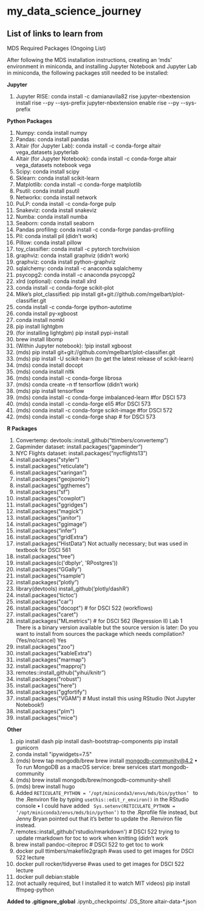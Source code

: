 # my_data_science_journey
## List of links to learn from


MDS Required Packages (Ongoing List)

After following the MDS installation instructions, creating an ‘mds’ environment in miniconda, and installing Jupyter Notebook and Jupyter Lab in miniconda, the following packages still needed to be installed:

**Jupyter**
1.	Jupyter RISE:
    conda install -c damianavila82 rise
    jupyter-nbextension install rise --py --sys-prefix
    jupyter-nbextension enable rise --py --sys-prefix

**Python Packages**
1.	Numpy: conda install numpy
2.	Pandas: conda install pandas
3.	Altair (for Jupyter Lab): conda install -c conda-forge altair vega_datasets jupyterlab
4.	Altair (for Jupyter Notebook): conda install -c conda-forge altair vega_datasets notebook vega
5.	Scipy: conda install scipy
6.	Sklearn: conda install scikit-learn
7.	Matplotlib: conda install -c conda-forge matplotlib
8.	Psutil: conda install psutil
9.	Networkx: conda install network
10.	PuLP: conda install -c conda-forge pulp
11.	Snakeviz: conda install snakeviz
12.	Numba: conda install numba
13.	Seaborn: conda install seaborn
14.	Pandas profiling: conda install -c conda-forge pandas-profiling
15.	Pil: conda install pil (didn’t work)
16.	Pillow: conda install pillow
17.	toy_classifier: conda install -c pytorch torchvision
18.	graphviz: conda install graphviz (didn’t work)
19.	graphviz: conda install python-graphviz
20.	sqlalchemy: conda install -c anaconda sqlalchemy
21.	psycopg2: conda install -c anaconda psycopg2
22.	xlrd (optional): conda install xlrd 
23.	conda install -c conda-forge scikit-plot
24.	Mike’s plot_classified: pip install git+git://github.com/mgelbart/plot-classifier.git
25.	conda install -c conda-forge ipython-autotime
26.	conda install py-xgboost
27.	conda install nomkl
28.	pip install lightgbm
29.	(for installing lightgbm) pip install pypi-install 
30.	brew install libomp
31.	(Within Jupyter notebook): !pip install xgboost 
32.	(mds) pip install git+git://github.com/mgelbart/plot-classifier.git
33.	(mds) pip install -U scikit-learn
(to get the latest release of scikit-learn)
34.	(mds) conda install docopt
35.	(mds) conda install nltk
36.	(mds) conda install -c conda-forge librosa
37.	(mds) conda create -n tf tensorflow (didn’t work)
38.	(mds) pip install tensorflow
39.	(mds) conda install -c conda-forge imbalanced-learn #for DSCI 573
40.	(mds) conda install -c conda-forge eli5 #for DSCI 573
41.	(mds) conda install -c conda-forge scikit-image  #for DSCI 572
42.	(mds) conda install -c conda-forge shap # for DSCI 573

**R Packages**
1.	Convertemp: devtools::install_github(“ttimbers/convertemp”)
2.	Gapminder dataset: install.packages(“gapminder”)
3.	NYC Flights dataset: install.packages(“nycflights13”)
4.	install.packages("styler")
5.	install.packages("reticulate")
6.	install.packages(“xaringan”)
7.	install.packages("geojsonio")
8.	install.packages(“ggthemes”)
9.	install.packages(“sf”)
10.	install.packages("cowplot")
11.	install.packages("ggridges")
12.	install.packages(“magick”)
13.	install.packages("janitor")
14.	install.packages("ggimage")
15.	install.packages(“infer”)
16.	install.packages(“gridExtra”)
17.	install.packages(“HistData”)
Not actually necessary; but was used in textbook for DSCI 561
18.	install.packages(“tree”)
19.	install.packages(c('dbplyr', 'RPostgres'))
20.	install.packages(“GGally”)
21.	install.packages(“rsample”)
22.	install.packages(“plotly”)
23.	library(devtools)
install_github(‘plotly/dashR’)
24.	install.packages('tictoc')
25.	install.packages("car")
26.	install.packages("docopt") # for DSCI 522 (workflows)
27.	install.packages("caret")
28.	install.packages("MLmetrics") # for DSCI 562 (Regression II) Lab 1
There is a binary version available but the source version is later:
Do you want to install from sources the package which needs compilation? (Yes/no/cancel) Yes
29.	install.packages("zoo")
30.	install.packages("kableExtra")
31.	install.packages("marmap")
32.	install.packages("mapproj")
33.	remotes::install_github(“yihui/knitr”)
34.	install.packages("robust")
35.	install.packages("here")
36.	install.packages("ggfortify")
37.	install.packages("VGAM") # Must install this using RStudio (Not Jupyter Notebook!)
38.	install.packages("plm")
39.	install.packages("mice")

**Other**
1.	pip install dash
pip install dash-bootstrap-components
pip install gunicorn
2.	conda install "ipywidgets=7.5"
3.	(mds) 
brew tap mongodb/brew
brew install mongodb-community@4.2
•	To run MongoDB as a macOS service:
brew services start mongodb-community
4.	(mds) brew install mongodb/brew/mongodb-community-shell
5.	(mds) brew install hugo
6.	Added ```RETICULATE_PYTHON = ‘/opt/miniconda3/envs/mds/bin/python’ ``` to the .Renviron file by typing `usethis::edit_r_environ()` in the RStudio console
•	I could have added ``` Sys.setenv(RETICULATE_PYTHON = ‘/opt/miniconda3/envs/mds/bin/python’)``` to the .Rprofile file instead, but Jenny Bryan pointed out that it’s better to update the .Renviron file instead.
7.	remotes::install_github('rstudio/rmarkdown') # DSCI 522 trying to update rmarkdown for toc to work when knitting (didn’t work
8.	brew install pandoc-citeproc # DSCI 522 to get toc to work
9.	docker pull ttimbers/makefile2graph #was used to get images for DSCI 522 lecture
10.	docker pull rocker/tidyverse #was used to get images for DSCI 522 lecture
11.	docker pull debian:stable
12.	(not actually required, but I installed it to watch MIT videos) pip install ffmpeg-python

 
**Added to .gitignore_global**
.ipynb_checkpoints/
.DS_Store
altair-data-*.json

